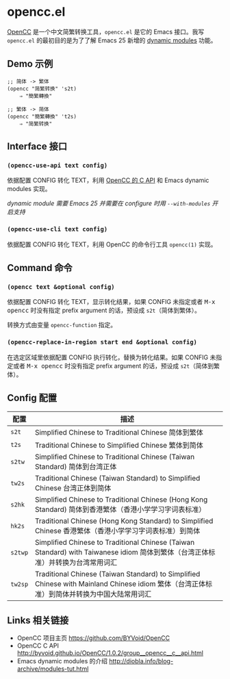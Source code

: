 # opencc.el

[OpenCC](https://github.com/BYVoid/OpenCC) 是一个中文简繁转换工具，`opencc.el` 是它的 Emacs 接口。我写 `opencc.el` 的最初目的是为了了解 Emacs 25 新增的 [dynamic modules](http://diobla.info/blog-archive/modules-tut.html) 功能。

## Demo 示例

``` emacs-lisp
;; 简体 -> 繁体
(opencc "简繁转换" 's2t)
    ⇒ "簡繁轉換"

;; 繁体 -> 简体
(opencc "簡繁轉換" 't2s)
    ⇒ "简繁转换"
```

## Interface 接口

### `(opencc-use-api text config)`

依据配置 CONFIG 转化 TEXT，利用 [OpenCC 的 C API](http://byvoid.github.io/OpenCC/1.0.2/group__opencc__c__api.html) 和 Emacs dynamic modules 实现。

*dynamic module 需要 Emacs 25 并需要在 configure 时用 `--with-modules` 开启支持*

### `(opencc-use-cli text config)`

依据配置 CONFIG 转化 TEXT，利用 OpenCC 的命令行工具 `opencc(1)` 实现。

## Command 命令

### `(opencc text &optional config)`

依据配置 CONFIG 转化 TEXT，显示转化结果，如果 CONFIG 未指定或者 <kbd>M-x opencc</kbd> 时没有指定 prefix argument 的话，预设成 `s2t`（简体到繁体）。

转换方式由变量 `opencc-function` 指定。

### `(opencc-replace-in-region start end &optional config)`

在选定区域里依据配置 CONFIG 执行转化，替换为转化结果。如果 CONFIG 未指定或者 <kbd>M-x opencc</kbd> 时没有指定 prefix argument 的话，预设成 `s2t`（简体到繁体）。

## Config 配置

| 配置 | 描述
|-------|--------------------------------------------------------------------------------------------------------------------------------------------|
|`s2t`  | Simplified Chinese to Traditional Chinese 简体到繁体                                                                                       |
|`t2s`  | Traditional Chinese to Simplified Chinese 繁体到简体                                                                                       |
|`s2tw` | Simplified Chinese to Traditional Chinese (Taiwan Standard) 简体到台湾正体                                                                 |
|`tw2s` | Traditional Chinese (Taiwan Standard) to Simplified Chinese 台湾正体到简体                                                                 |
|`s2hk` | Simplified Chinese to Traditional Chinese (Hong Kong Standard) 简体到香港繁体（香港小学学习字词表标准）                                    |
|`hk2s` | Traditional Chinese (Hong Kong Standard) to Simplified Chinese 香港繁体（香港小学学习字词表标准）到简体                                    |
|`s2twp`| Simplified Chinese to Traditional Chinese (Taiwan Standard) with Taiwanese idiom 简体到繁体（台湾正体标准）并转换为台湾常用词汇            |
|`tw2sp`| Traditional Chinese (Taiwan Standard) to Simplified Chinese with Mainland Chinese idiom 繁体（台湾正体标准）到简体并转换为中国大陆常用词汇 |

## Links 相关链接

* OpenCC 项目主页 https://github.com/BYVoid/OpenCC
* OpenCC C API http://byvoid.github.io/OpenCC/1.0.2/group__opencc__c__api.html
* Emacs dynamic modules 的介绍 http://diobla.info/blog-archive/modules-tut.html
